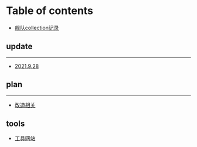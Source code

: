 # Table of contents

* [舰队collection记录](README.md)

## update

---

* [2021.9.28](2021.9.28.md)

## plan

---

* [改造相关](gai-zao-xiang-guan.md)

## tools

* [工具网站](tools/gong-ju-wang-zhan.md)

